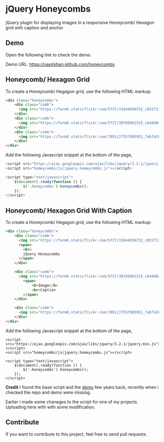 # jQuery Honeycombs
jQuery plugin for displaying images in a responsive Honeycomb/ Hexagon grid with caption and anchor

## Demo
Open the following link to check the demo.

Demo URL: https://nasirkhan.github.com/honeycombs

## Honeycomb/ Hexagon Grid
To create a Honeycomb/ Hegagon grid, use the following HTML markup:

```HTML
<div class="honeycombs">
    <div class="comb">
      <img src="https://farm6.staticflickr.com/5737/31044656732_c031f1294c_z.jpg" /> 
    </div>
    <div class="comb">
      <img src="https://farm6.staticflickr.com/5727/30785062315_cb44d0c372_z.jpg" /> 
    </div>
    <div class="comb">
      <img src="https://farm8.staticflickr.com/7091/27557985951_7abf426c1e_z.jpg" /> 
    </div>
</div>
```

Add the following Javascript snippet at the bottom of the page,

```js
<script src="https://ajax.googleapis.com/ajax/libs/jquery/3.2.1/jquery.min.js"></script>
<script src="homeycombs/js/jquery.homeycombs.js"></script>

<script type="text/javascript">
    $(document).ready(function () {
        $('.honeycombs').honeycombs();
    });
</script>
```

## Honeycomb/ Hexagon Grid With Caption
To create a Honeycomb/ Hegagon grid, use the following HTML markup:

```HTML
<div class="honeycombs">
    <div class="comb">
      <img src="https://farm6.staticflickr.com/5737/31044656732_c031f1294c_z.jpg" />
      <span>
        <br>
        jQuery Honeycombs
      </span>
    </div>

    <div class="comb">
      <img src="https://farm6.staticflickr.com/5727/30785062315_cb44d0c372_z.jpg" /> 
        <span>
            <b>Image</b>
            <br>Caption
        </span>
    </div>

    <div class="comb">
      <img src="https://farm8.staticflickr.com/7091/27557985951_7abf426c1e_z.jpg" /> 
    </div>
</div>
```

Add the following Javascript snippet at the bottom of the page,

```JS
<script src="https://ajax.googleapis.com/ajax/libs/jquery/3.2.1/jquery.min.js"></script>
<script src="homeycombs/js/jquery.homeycombs.js"></script>

<script type="text/javascript">
    $(document).ready(function () {
        $('.honeycombs').honeycombs();
    });
</script>
```

**Credit**
I found the base script and the [demo](http://examples.rabbid.net/honeycombs/demo.html) few years back, recently when i checked the repo and demo were missing. 

Earlier i made some chaneges to the script for one of my projects. Uploading here with with some modification. 


## Contribute

If you want to contribute to this project, feel free to send pull requests. 
